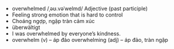 
- overwhelmed	/ˌəʊ.vəˈwelmd/	Adjective (past participle)	
- Feeling strong emotion that is hard to control	
- Choáng ngợp, ngập tràn cảm xúc	
- überwältigt	
- I was overwhelmed by everyone’s kindness.	
- overwhelm (v) – áp đảo overwhelming (adj) – áp đảo, tràn ngập
